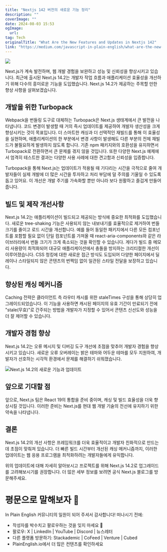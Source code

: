 ```yaml
---
title: "Nextjs 142 버전의 새로운 기능 정리"
description: ""
coverImage: ""
date: 2024-08-03 15:53
ogImage: 
  url: 
tag: Tech
originalTitle: "What Are the New Features and Updates in Nextjs 142"
link: "https://medium.com/javascript-in-plain-english/what-are-the-new-features-and-updates-in-next-js-14-2-293d8535f40d"
---
```




<img src="/assets/img/WhatAretheNewFeaturesandUpdatesinNextjs142_0.png" />

Next.js가 계속 발전하며, 웹 개발 경험을 보완하고 성능 및 신뢰성을 향상시키고 있습니다. 최근에 출시된 Next.js 14.2는 개발자 작업 흐름과 애플리케이션 효율성을 개선하기 위해 다수의 흥미로운 기능을 도입했습니다. Next.js 14.2가 제공하는 주목할 만한 향상 사항을 살펴보겠습니다.

## 개발을 위한 Turbopack

Webpack을 번들링 도구로 대체하는 Turbopack은 Next.js 생태계에서 큰 발전을 나타냅니다. 코드 변경이 발생할 때 거의 즉시 업데이트를 제공하여 개발자 생산성을 크게 향상시키는 것이 목표입니다. 더 스마트한 캐싱과 더 선택적인 재빌드를 통해 이 효율성을 실현하며, 애플리케이션의 한 부분에서 변경 사항이 발생해도 다른 부분의 전체 재빌드가 불필요하게 발생하지 않도록 합니다. 기존 npm 패키지와의 호환성을 유지하면서 Turbopack로 전환하면서 큰 문제를 겪지 않을 것입니다. 또한 다양한 Next.js 예제에서 엄격히 테스트한 결과는 다양한 사용 사례에 대한 견고함과 신뢰성을 입증합니다.

<div class="content-ad"></div>

Turbopack을 통해 Next.js는 업데이트가 적용될 때 기다리는 시간을 극적으로 줄여 개발자들이 실제 개발에 더 많은 시간을 투자하고 처리 부담에 덜 주의를 기울일 수 있도록 돕고 있어요. 이 개선은 개발 주기를 가속화할 뿐만 아니라 보다 원활하고 즐겁게 만들어 줍니다.

## 빌드 및 제작 개선사항

Next.js 14.2는 애플리케이션이 빌드되고 제공되는 방식에 중요한 최적화를 도입했습니다. 새로운 tree-shaking 기능은 사용되지 않는 내보내기를 효율적으로 제거하여 번들 크기를 줄이고 로드 시간을 개선합니다. 예를 들어 동일한 패키지에서 다른 모든 컴포넌트를 포함할 필요 없이 단일 컴포넌트를 가져올 때 react-aria-components와 같은 라이브러리에서 번들 크기가 크게 축소되는 것을 확인할 수 있습니다. 게다가 빌드 중 메모리 사용량이 최적화되어 대규모 애플리케이션에서 충돌을 방지하는 크리티컬한 개선이 이루어졌습니다. CSS 청킹에 대한 새로운 접근 방식도 도입되어 다양한 페이지에서 딜레이나 스타일되지 않은 콘텐츠의 번쩍임 없이 일관된 스타일 전달을 보장하고 있습니다.

## 향상된 캐싱 메커니즘

<div class="content-ad"></div>

Caching 전략은 클라이언트 측 라우터 캐시를 위한 staleTimes 구성을 통해 상당히 업그레이드되었습니다. 이 기능을 사용하면 캐시된 페이지의 유효 기간이 만료되기 전에 "stale(무효)"로 간주되는 방법을 개발자가 지정할 수 있어서 콘텐츠 신선도와 성능을 더 잘 제어할 수 있습니다.

## 개발자 경험 향상

Next.js 14.2는 오류 메시지 및 디버깅 도구 개선에 초점을 맞추어 개발자 경험을 향상시키고 있습니다. 새로운 오류 오버레이는 밝은 테마와 어두운 테마를 모두 지원하여, 개발자가 선호하는 시각적 환경에서 문제를 해결하기 쉬워졌습니다.

![Next.js 14.2의 새로운 기능과 업데이트](/assets/img/WhatAretheNewFeaturesandUpdatesinNextjs142_1.png)

<div class="content-ad"></div>

## 앞으로 기대할 점

앞으로, Next.js 팀은 React 19의 통합을 준비 중이며, 캐싱 및 빌드 효율성을 더욱 향상시킬 것입니다. 이러한 준비는 Next.js를 현대 웹 개발 기술의 전선에 유지하기 위한 약속을 나타냅니다.

## 결론

Next.js 14.2의 개선 사항은 프레임워크를 더욱 효율적이고 개발자 친화적으로 만드는 데 초점이 맞춰져 있습니다. 더 빠른 빌드 시간부터 개선된 캐싱 메커니즘까지, 이러한 업데이트는 웹 응용 프로그램을 최적화하려는 개발자들에게 유익합니다.

<div class="content-ad"></div>

위의 업데이트에 대해 자세히 알아보시고 프로젝트를 위해 Next.js 14.2로 업그레이드를 고려해보시기를 권장합니다. 더 많은 세부 정보를 보려면 공식 Next.js 블로그를 방문해주세요.

# 평문으로 말해보자 🚀

In Plain English 커뮤니티의 일원이 되어 주셔서 감사합니다! 떠나시기 전에:

- 작성자를 박수치고 팔로우하는 것을 잊지 마세요 ️👏️️
- 팔로우: X | LinkedIn | YouTube | Discord | 뉴스레터
- 다른 플랫폼 방문하기: Stackademic | CoFeed | Venture | Cubed
- PlainEnglish.io에서 더 많은 컨텐츠를 확인하세요
